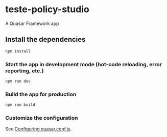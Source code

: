 # teste-policy-studio

A Quasar Framework app

## Install the dependencies
```bash
npm install
```

### Start the app in development mode (hot-code reloading, error reporting, etc.)
```bash
npm run dev
```


### Build the app for production
```bash
npm run build
```

### Customize the configuration
See [Configuring quasar.conf.js](https://v2.quasar.dev/quasar-cli/quasar-conf-js).
